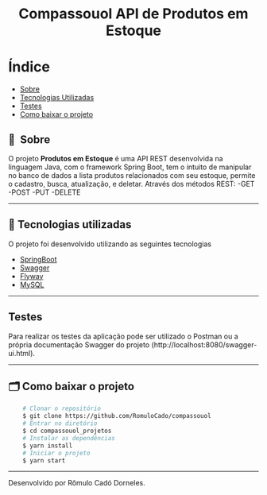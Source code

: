 <h1 align="center"> Compassouol API de Produtos em Estoque<h1>

# Índice

- [Sobre](#-sobre)
- [Tecnologias Utilizadas](#-tecnologias-utilizadas)
- [Testes](https://github.com/RomuloCado/compassouol/blob/master/README.md#testes)
- [Como baixar o projeto](#-como-baixar-o-projeto)

## 🔖&nbsp; Sobre

O projeto **Produtos em Estoque** é uma API REST desenvolvida na linguagem Java, com o framework Spring Boot, tem o intuito de manipular no banco de dados a lista produtos 
relacionados com seu estoque, permite o cadastro, busca, atualização, e deletar.
Através dos métodos REST:
-GET
-POST
-PUT
-DELETE

---

## 🚀 Tecnologias utilizadas

O projeto foi desenvolvido utilizando as seguintes tecnologias

- [SpringBoot](https://spring.io/projects/spring-boot)
- [Swagger](http://springfox.github.io/springfox/)
- [Flyway](https://flywaydb.org/documentation/usage/api/#download)
- [MySQL](https://www.mysql.com)

---

## Testes

Para realizar os testes da aplicação pode ser utilizado o Postman ou a própria documentação Swagger do projeto (http://localhost:8080/swagger-ui.html).

---

## 🗂 Como baixar o projeto

```bash
    # Clonar o repositório
    $ git clone https://github.com/RomuloCado/compassouol
    # Entrar no diretório
    $ cd compassouol_projetos
    # Instalar as dependências
    $ yarn install
    # Iniciar o projeto
    $ yarn start
```

---

Desenvolvido por Rômulo Cadó Dorneles.

